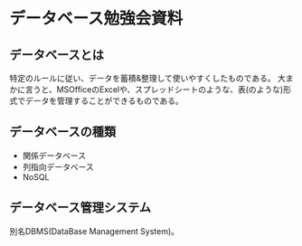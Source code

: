 # データベース勉強会資料

## データベースとは

特定のルールに従い、データを蓄積&整理して使いやすくしたものである。 大まかに言うと、MSOfficeのExcelや、スプレッドシートのような、表(のような)形式でデータを管理することができるものである。

## データベースの種類

* 関係データベース
* 列指向データベース
* NoSQL

## データベース管理システム

別名DBMS(DataBase Management System)。
